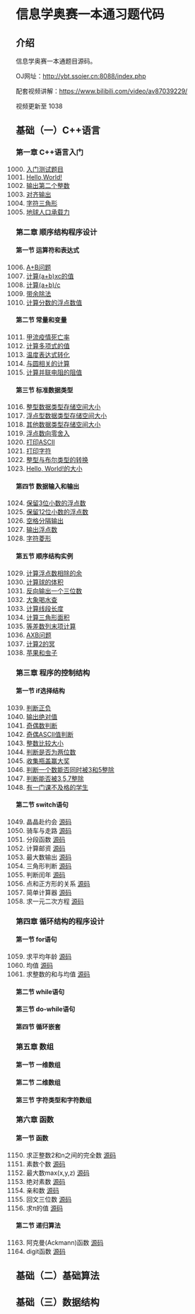 # 信息学奥赛一本通习题代码

## 介绍

信息学奥赛一本通题目源码。

OJ网址：http://ybt.ssoier.cn:8088/index.php

配套视频讲解：https://www.bilibili.com/video/av87039229/

视频更新至 1038

## 基础（一）C++语言

### 第一章 C++语言入门

1000. [入门测试题目](https://gitee.com/wyloving/YiBenTongCode/blob/master/1000%E5%85%A5%E9%97%A8%E6%B5%8B%E8%AF%95%E9%A2%98.cpp)
1001. [Hello,World!](https://gitee.com/wyloving/YiBenTongCode/blob/master/1001HelloWorld.cpp)
1002. [输出第二个整数](https://gitee.com/wyloving/YiBenTongCode/blob/master/1002_%E8%BE%93%E5%87%BA%E7%AC%AC%E4%BA%8C%E4%B8%AA%E6%95%B4%E6%95%B0.cpp)
1003. [对齐输出](https://gitee.com/wyloving/YiBenTongCode/blob/master/1003_%E5%AF%B9%E9%BD%90%E8%BE%93%E5%87%BA.cpp)
1004. [字符三角形](https://gitee.com/wyloving/YiBenTongCode/blob/master/1004_%E5%AD%97%E7%AC%A6%E4%B8%89%E8%A7%92%E5%BD%A2.cpp)
1005. [地球人口承载力](https://gitee.com/wyloving/YiBenTongCode/blob/master/1005_%E5%9C%B0%E7%90%83%E4%BA%BA%E5%8F%A3%E6%89%BF%E8%BD%BD%E5%8A%9B.cpp)

### 第二章 顺序结构程序设计

#### 第一节 运算符和表达式

1006. [A+B问题](https://gitee.com/wyloving/YiBenTongCode/blob/master/1006_A+B%E9%97%AE%E9%A2%98.cpp)
1007. [计算(a+b)xc的值](https://gitee.com/wyloving/YiBenTongCode/blob/master/1007_%E8%AE%A1%E7%AE%97(a+b)xc%E7%9A%84%E5%80%BC.cpp)
1008. [计算(a+b)/c](https://gitee.com/wyloving/YiBenTongCode/blob/master/1007_%E8%AE%A1%E7%AE%97(a+b)xc%E7%9A%84%E5%80%BC.cpp)
1009. [带余除法](https://gitee.com/wyloving/YiBenTongCode/blob/master/1009_%E5%B8%A6%E4%BD%99%E9%99%A4%E6%B3%95.cpp)
1010. [计算分数的浮点数值](https://gitee.com/wyloving/YiBenTongCode/blob/master/1010_%E8%AE%A1%E7%AE%97%E5%88%86%E6%95%B0%E7%9A%84%E6%B5%AE%E7%82%B9%E6%95%B0%E5%80%BC.cpp)

#### 第二节 常量和变量

1011. [甲流疫情死亡率](https://gitee.com/wyloving/YiBenTongCode/blob/master/1011_%E7%94%B2%E6%B5%81%E7%96%AB%E6%83%85%E6%AD%BB%E4%BA%A1%E7%8E%87.cpp)
1012. [计算多项式的值](https://gitee.com/wyloving/YiBenTongCode/blob/master/1012_%E8%AE%A1%E7%AE%97%E5%A4%9A%E9%A1%B9%E5%BC%8F%E7%9A%84%E5%80%BC.cpp)
1013. [温度表达式转化](https://gitee.com/wyloving/YiBenTongCode/blob/master/1013_%E6%B8%A9%E5%BA%A6%E8%A1%A8%E8%BE%BE%E5%BC%8F%E8%BD%AC%E6%8D%A2.cpp)
1014. [与圆相关的计算](https://gitee.com/wyloving/YiBenTongCode/blob/master/1014%E4%B8%8E%E5%9C%86%E7%9B%B8%E5%85%B3%E7%9A%84%E8%AE%A1%E7%AE%97.cpp)
1015. [计算并联电阻的阻值](https://gitee.com/wyloving/YiBenTongCode/blob/master/1015_%E8%AE%A1%E7%AE%97%E5%B9%B6%E8%81%94%E7%94%B5%E9%98%BB%E7%9A%84%E9%98%BB%E5%80%BC.cpp)

#### 第三节 标准数据类型

1016. [整型数据类型存储空间大小](https://gitee.com/wyloving/YiBenTongCode/blob/master/1016_%E6%95%B4%E5%9E%8B%E6%95%B0%E6%8D%AE%E7%B1%BB%E5%9E%8B%E5%AD%98%E5%82%A8%E7%A9%BA%E9%97%B4%E5%A4%A7%E5%B0%8F.cpp)
1017. [浮点型数据类型存储空间大小](https://gitee.com/wyloving/YiBenTongCode/blob/master/1017_%E6%B5%AE%E7%82%B9%E5%9E%8B%E6%95%B0%E6%8D%AE%E7%B1%BB%E5%9E%8B%E5%AD%98%E5%82%A8%E7%A9%BA%E9%97%B4%E5%A4%A7%E5%B0%8F.cpp)
1018. [其他数据类型存储空间大小](https://gitee.com/wyloving/YiBenTongCode/blob/master/1017_%E6%B5%AE%E7%82%B9%E5%9E%8B%E6%95%B0%E6%8D%AE%E7%B1%BB%E5%9E%8B%E5%AD%98%E5%82%A8%E7%A9%BA%E9%97%B4%E5%A4%A7%E5%B0%8F.cpp)
1019. [浮点数向零舍入](https://gitee.com/wyloving/YiBenTongCode/blob/master/1017_%E6%B5%AE%E7%82%B9%E5%9E%8B%E6%95%B0%E6%8D%AE%E7%B1%BB%E5%9E%8B%E5%AD%98%E5%82%A8%E7%A9%BA%E9%97%B4%E5%A4%A7%E5%B0%8F.cpp)
1020. [打印ASCII](https://gitee.com/wyloving/YiBenTongCode/blob/master/1020%E6%89%93%E5%8D%B0ASCII%E7%A0%81.cpp)
1021. [打印字符](https://gitee.com/wyloving/YiBenTongCode/blob/master/1020%E6%89%93%E5%8D%B0ASCII%E7%A0%81.cpp)
1022. [整型与布尔类型的转换](https://gitee.com/wyloving/YiBenTongCode/blob/master/1022_%E6%95%B4%E5%9E%8B%E4%B8%8E%E5%B8%83%E5%B0%94%E5%9E%8B%E7%9A%84%E8%BD%AC%E6%8D%A2.cpp)
1023. [Hello, World!的大小](https://gitee.com/wyloving/YiBenTongCode/blob/master/1023_Hello,World!%E7%9A%84%E5%A4%A7%E5%B0%8F.cpp)

#### 第四节 数据输入和输出

1024. [保留3位小数的浮点数](https://gitee.com/wyloving/YiBenTongCode/blob/master/1024_%E4%BF%9D%E7%95%993%E4%BD%8D%E5%B0%8F%E6%95%B0%E7%9A%84%E6%B5%AE%E7%82%B9%E6%95%B0.cpp)
1025. [保留12位小数的浮点数](https://gitee.com/wyloving/YiBenTongCode/blob/master/1025_%E4%BF%9D%E7%95%9912%E4%BD%8D%E5%B0%8F%E6%95%B0%E7%9A%84%E6%B5%AE%E7%82%B9%E6%95%B0.cpp)
1026. [空格分隔输出](https://gitee.com/wyloving/YiBenTongCode/blob/master/1026_%E7%A9%BA%E6%A0%BC%E5%88%86%E9%9A%94%E8%BE%93%E5%87%BA.cpp)
1027. [输出浮点数](https://gitee.com/wyloving/YiBenTongCode/blob/master/1027_%E8%BE%93%E5%87%BA%E6%B5%AE%E7%82%B9%E6%95%B0.cpp)
1028. [字符菱形](https://gitee.com/wyloving/YiBenTongCode/blob/master/1028_%E5%AD%97%E7%AC%A6%E8%8F%B1%E5%BD%A2.cpp)

#### 第五节 顺序结构实例

1029. [计算浮点数相除的余](https://gitee.com/wyloving/YiBenTongCode/blob/master/1029_%E8%AE%A1%E7%AE%97%E6%B5%AE%E7%82%B9%E6%95%B0%E7%9B%B8%E9%99%A4%E7%9A%84%E4%BD%99.cpp)
1030. [计算球的体积](https://gitee.com/wyloving/YiBenTongCode/blob/master/1029_%E8%AE%A1%E7%AE%97%E6%B5%AE%E7%82%B9%E6%95%B0%E7%9B%B8%E9%99%A4%E7%9A%84%E4%BD%99.cpp)
1031. [反向输出一个三位数](https://gitee.com/wyloving/YiBenTongCode/blob/master/1031_%E5%8F%8D%E5%90%91%E8%BE%93%E5%87%BA%E4%B8%80%E4%B8%AA%E4%B8%89%E4%BD%8D%E6%95%B0.cpp)
1032. [大象喝水查](https://gitee.com/wyloving/YiBenTongCode/blob/master/1032_%E5%A4%A7%E8%B1%A1%E5%96%9D%E6%B0%B4%E6%9F%A5.cpp)
1033. [计算线段长度](https://gitee.com/wyloving/YiBenTongCode/blob/master/1033_%E8%AE%A1%E7%AE%97%E7%BA%BF%E6%AE%B5%E9%95%BF%E5%BA%A6.cpp)
1034. [计算三角形面积](https://gitee.com/wyloving/YiBenTongCode/blob/master/1033_%E8%AE%A1%E7%AE%97%E7%BA%BF%E6%AE%B5%E9%95%BF%E5%BA%A6.cpp)
1035. [等差数列末项计算](https://gitee.com/wyloving/YiBenTongCode/blob/master/1035_%E7%AD%89%E5%B7%AE%E6%95%B0%E5%88%97%E6%9C%AB%E9%A1%B9jisr.cpp)
1036. [AXB问题](https://gitee.com/wyloving/YiBenTongCode/blob/master/1036_AXB%E9%97%AE%E9%A2%98.cpp)
1037. [计算2的冥](https://gitee.com/wyloving/YiBenTongCode/blob/master/1037_%E8%AE%A1%E7%AE%972%E7%9A%84%E5%86%A5.cpp)
1038. [苹果和虫子](https://gitee.com/wyloving/YiBenTongCode/blob/master/1038_%E8%8B%B9%E6%9E%9C%E5%92%8C%E8%99%AB%E5%AD%90.cpp)

### 第三章 程序的控制结构

#### 第一节 if选择结构

1039. [判断正负](https://gitee.com/wyloving/YiBenTongCode/blob/master/1039_%E5%88%A4%E6%96%AD%E6%AD%A3%E8%B4%9F.cpp)
1040. [输出绝对值](https://gitee.com/wyloving/YiBenTongCode/blob/master/1040_%E8%BE%93%E5%87%BA%E7%BB%9D%E5%AF%B9%E5%80%BC.cpp)
1041. [奇偶数判断](https://gitee.com/wyloving/YiBenTongCode/blob/master/1041_%E5%A5%87%E5%81%B6%E6%95%B0%E5%88%A4%E6%96%AD.cpp)
1042. [奇偶ASCII值判断](https://gitee.com/wyloving/YiBenTongCode/blob/master/1042_%E5%A5%87%E5%81%B6ASCII%E5%80%BC%E5%88%A4%E6%96%AD.cpp)
1043. [整数比较大小](https://gitee.com/wyloving/YiBenTongCode/blob/master/1043_%E6%95%B4%E6%95%B0%E6%AF%94%E8%BE%83%E5%A4%A7%E5%B0%8F.cpp)
1044. [判断是否为两位数](https://gitee.com/wyloving/YiBenTongCode/blob/master/1044_%E5%88%A4%E6%96%AD%E6%98%AF%E5%90%A6%E4%B8%BA%E4%B8%A4%E4%BD%8D%E6%95%B0.cpp)
1045. [收集瓶盖赢大奖](https://gitee.com/wyloving/YiBenTongCode/blob/master/1045_%E6%94%B6%E9%9B%86%E7%93%B6%E7%9B%96%E8%B5%A2%E5%A4%A7%E5%A5%96.cpp)
1046. [判断一个数能否同时被3和5整除](https://gitee.com/wyloving/YiBenTongCode/blob/master/1046_%E5%88%A4%E6%96%AD%E4%B8%80%E4%B8%AA%E6%95%B0%E8%83%BD%E5%90%A6%E5%90%8C%E6%97%B6%E8%A2%AB3%E5%92%8C5%E6%95%B4%E9%99%A4.cpp)
1047. [判断能否被3,5,7整除](https://gitee.com/wyloving/YiBenTongCode/blob/master/1047_%E5%88%A4%E6%96%AD%E8%83%BD%E5%90%A6%E8%A2%AB3%EF%BC%8C5%EF%BC%8C7%E6%95%B4%E9%99%A4.cpp)
1048. [有一门课不及格的学生](https://gitee.com/wyloving/YiBenTongCode/blob/master/1048_%E6%9C%89%E4%B8%80%E9%97%A8%E8%AF%BE%E4%B8%8D%E5%8F%8A%E6%A0%BC%E7%9A%84%E5%AD%A6%E7%94%9F.cpp)

#### 第二节 switch语句

1049. 晶晶赴约会 [源码](https://gitee.com/wyloving/YiBenTongCode/blob/master/1049_%E6%99%B6%E6%99%B6%E8%B5%B4%E7%BA%A6%E4%BC%9A.cpp)
1050. 骑车与走路 [源码](https://gitee.com/wyloving/YiBenTongCode/blob/master/1050_%E9%AA%91%E8%BD%A6%E4%B8%8E%E8%B5%B0%E8%B7%AF.cpp)
1051. 分段函数 [源码](https://gitee.com/wyloving/YiBenTongCode/blob/master/1051_%E5%88%86%E6%AE%B5%E5%87%BD%E6%95%B0.cpp)
1052. 计算邮资 [源码](https://gitee.com/wyloving/YiBenTongCode/blob/master/1052_%E8%AE%A1%E7%AE%97%E9%82%AE%E8%B5%84.cpp)
1053. 最大数输出 [源码](https://gitee.com/wyloving/YiBenTongCode/blob/master/1053_%E6%9C%80%E5%A4%A7%E6%95%B0%E8%BE%93%E5%87%BA.cpp)
1054. 三角形判断 [源码](https://gitee.com/wyloving/YiBenTongCode/blob/master/1054_%E4%B8%89%E8%A7%92%E5%BD%A2%E5%88%A4%E6%96%AD.cpp)
1055. 判断闰年 [源码](https://gitee.com/wyloving/YiBenTongCode/blob/master/1055_%E5%88%A4%E6%96%AD%E9%97%B0%E5%B9%B4.cpp)
1056. 点和正方形的关系 [源码](https://gitee.com/wyloving/YiBenTongCode/blob/master/1056_%E7%82%B9%E5%92%8C%E6%AD%A3%E6%96%B9%E5%BD%A2%E7%9A%84%E5%85%B3%E7%B3%BB.cpp)
1057. 简单计算器 [源码](https://gitee.com/wyloving/YiBenTongCode/blob/master/1057_%E7%AE%80%E5%8D%95%E8%AE%A1%E7%AE%97%E5%99%A8.cpp)
1058. 求一元二次方程 [源码](https://gitee.com/wyloving/YiBenTongCode/blob/master/1058_%E6%B1%82%E4%B8%80%E5%85%83%E4%BA%8C%E6%AC%A1%E6%96%B9%E7%A8%8B.cpp)

### 第四章 循环结构的程序设计

#### 第一节 for语句

1059. 求平均年龄 [源码](https://gitee.com/wyloving/YiBenTongCode/blob/master/1059_%E5%B9%B3%E5%9D%87%E5%B9%B4%E9%BE%84.cpp)
1060. 均值 [源码](https://gitee.com/wyloving/YiBenTongCode/blob/master/1060_%E5%9D%87%E5%80%BC.cpp)
1061. 求整数的和与均值 [源码](https://gitee.com/wyloving/YiBenTongCode/blob/master/1061_%E6%B1%82%E6%95%B4%E6%95%B0%E7%9A%84%E5%92%8C%E4%B8%8E%E5%9D%87%E5%80%BC.cpp)

#### 第二节 while语句

#### 第三节 do-while语句

#### 第四节 循环嵌套

### 第五章 数组

#### 第一节 一维数组

#### 第二节 二维数组

#### 第三节 字符类型和字符数组

### 第六章 函数

#### 第一节 函数

1150. 求正整数2和n之间的完全数 [源码](https://gitee.com/wyloving/YiBenTongCode/blob/master/1150_%E6%B1%82%E6%AD%A3%E6%95%B4%E6%95%B02%E5%92%8Cn%E4%B9%8B%E9%97%B4%E7%9A%84%E5%AE%8C%E5%85%A8%E6%95%B0.cpp)
1151. 素数个数 [源码](https://gitee.com/wyloving/YiBenTongCode/blob/master/1151_%E7%B4%A0%E6%95%B0%E4%B8%AA%E6%95%B0.cpp)
1152. 最大数max(x,y,z) [源码](https://gitee.com/wyloving/YiBenTongCode/blob/master/1152_%E6%9C%80%E5%A4%A7%E6%95%B0max(x,y,z).cpp)
1153. 绝对素数 [源码](https://gitee.com/wyloving/YiBenTongCode/blob/master/1153_%E7%BB%9D%E5%AF%B9%E7%B4%A0%E6%95%B0.cpp)
1154. 亲和数 [源码](https://gitee.com/wyloving/YiBenTongCode/blob/master/1154_%E4%BA%B2%E5%92%8C%E6%95%B0.cpp)
1155. 回文三位数 [源码](https://gitee.com/wyloving/YiBenTongCode/blob/master/1155_%E5%9B%9E%E6%96%87%E4%B8%89%E4%BD%8D%E6%95%B0.cpp)
1156. 求π的值 [源码]([https://gitee.com/wyloving/YiBenTongCode/blob/master/1156_%E6%B1%82%CF%80%E7%9A%84%E5%80%BC.cpp](https://gitee.com/wyloving/YiBenTongCode/blob/master/1156_求π的值.cpp))

#### 第二节 递归算法

1163. 阿克曼(Ackmann)函数 [源码](https://gitee.com/wyloving/YiBenTongCode/blob/master/1163_%E9%98%BF%E5%85%8B%E6%9B%BC(Ackmann)%E5%87%BD%E6%95%B0.cpp)
1164. digit函数 [源码](https://gitee.com/wyloving/YiBenTongCode/blob/master/1164_digit%E5%87%BD%E6%95%B0.cpp)

## 基础（二）基础算法

## 基础（三）数据结构

